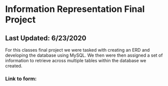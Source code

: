 # Information Representation Final Project
## Last Updated: 6/23/2020
For this classes final project we were tasked with creating an ERD and developing the database using MySQL. We then were then assigned a set of information to retrieve across multiple tables within the database we created. 
### Link to form:  